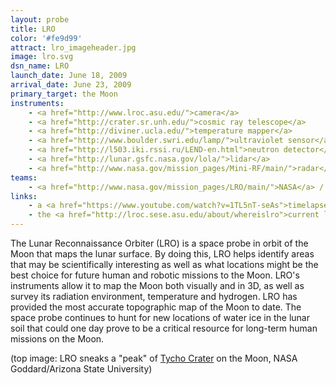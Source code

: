 ```yaml
---
layout: probe
title: LRO
color: '#fe9d99'
attract: lro_imageheader.jpg
image: lro.svg
dsn_name: LRO
launch_date: June 18, 2009
arrival_date: June 23, 2009
primary_target: the Moon
instruments:
    - <a href="http://www.lroc.asu.edu/">camera</a>
    - <a href="http://crater.sr.unh.edu/">cosmic ray telescope</a>
    - <a href="http://diviner.ucla.edu/">temperature mapper</a>
    - <a href="http://www.boulder.swri.edu/lamp/">ultraviolet sensor</a>
    - <a href="http://l503.iki.rssi.ru/LEND-en.html">neutron detector</a>
    - <a href="http://lunar.gsfc.nasa.gov/lola/">lidar</a>
    - <a href="http://www.nasa.gov/mission_pages/Mini-RF/main/">radar</a>
teams:
    - <a href="http://www.nasa.gov/mission_pages/LRO/main/">NASA</a> / <a href="http://lunar.gsfc.nasa.gov/">GSFC</a>
links:
    - a <a href="https://www.youtube.com/watch?v=1TL5nT-seAs">timelapse of the illumination</a> on the South Pole of the Moon
    - the <a href="http://lroc.sese.asu.edu/about/whereislro">current location of LRO</a> at any given time
---
```

The Lunar Reconnaissance Orbiter (LRO) is a space probe in orbit of the Moon that maps the lunar surface. By doing this, LRO helps identify areas that may be scientifically interesting as well as what locations might be the best choice for future human and robotic missions to the Moon. LRO's instruments allow it to map the Moon both visually and in 3D, as well as survey its radiation environment, temperature and hydrogen. LRO has provided the most accurate topographic map of the Moon to date. The space probe continues to hunt for new locations of water ice in the lunar soil that could one day prove to be a critical resource for long-term human missions on the Moon.

<div class="caption">(top image: LRO sneaks a "peak" of <a href="http://www.nasa.gov/mission_pages/LRO/multimedia/tycho-peak-gal.html">Tycho Crater</a> on the Moon, NASA Goddard/Arizona State University)</div>